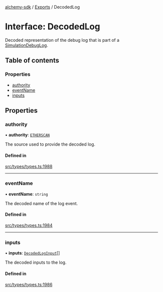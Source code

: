 [alchemy-sdk](../README.md) / [Exports](../modules.md) / DecodedLog

# Interface: DecodedLog

Decoded representation of the debug log that is part of a
[SimulationDebugLog](SimulationDebugLog.md).

## Table of contents

### Properties

- [authority](DecodedLog.md#authority)
- [eventName](DecodedLog.md#eventname)
- [inputs](DecodedLog.md#inputs)

## Properties

### authority

• **authority**: [`ETHERSCAN`](../enums/DecodingAuthority.md#etherscan)

The source used to provide the decoded log.

#### Defined in

[src/types/types.ts:1988](https://github.com/alchemyplatform/alchemy-sdk-js/blob/a8bc079/src/types/types.ts#L1988)

___

### eventName

• **eventName**: `string`

The decoded name of the log event.

#### Defined in

[src/types/types.ts:1984](https://github.com/alchemyplatform/alchemy-sdk-js/blob/a8bc079/src/types/types.ts#L1984)

___

### inputs

• **inputs**: [`DecodedLogInput`](DecodedLogInput.md)[]

The decoded inputs to the log.

#### Defined in

[src/types/types.ts:1986](https://github.com/alchemyplatform/alchemy-sdk-js/blob/a8bc079/src/types/types.ts#L1986)
